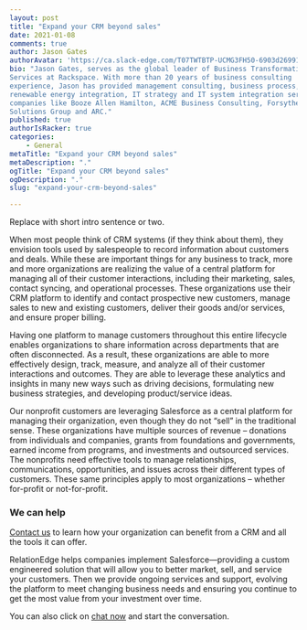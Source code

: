 ```yaml
---
layout: post
title: "Expand your CRM beyond sales"
date: 2021-01-08
comments: true
author: Jason Gates
authorAvatar: 'https://ca.slack-edge.com/T07TWTBTP-UCMG3FH50-6903d26991a4-512'
bio: "Jason Gates, serves as the global leader of Business Transformation
Services at Rackspace. With more than 20 years of business consulting
experience, Jason has provided management consulting, business process,
renewable energy integration, IT strategy and IT system integration services at
companies like Booze Allen Hamilton, ACME Business Consulting, Forsythe
Solutions Group and ARC."
published: true
authorIsRacker: true
categories:
    - General
metaTitle: "Expand your CRM beyond sales"
metaDescription: "."
ogTitle: "Expand your CRM beyond sales"
ogDescription: "."
slug: "expand-your-crm-beyond-sales"

---
```


Replace with short intro sentence or two.

<!--more-->

When most people think of CRM systems (if they think about them), they envision
tools used by salespeople to record information about customers and deals.
While these are important things for any business to track, more and more
organizations are realizing the value of a central platform for managing all of
their customer interactions, including their marketing, sales, contact syncing,
and operational processes. These organizations use their CRM platform to
identify and contact prospective new customers, manage sales to new and existing
customers, deliver their goods and/or services, and ensure proper billing.

Having one platform to manage customers throughout this entire lifecycle enables
organizations to share information across departments that are often
disconnected. As a result, these organizations are able to more effectively
design, track, measure, and analyze all of their customer interactions and
outcomes. They are able to leverage these analytics and insights in many new
ways such as driving decisions, formulating new business strategies, and
developing product/service ideas.

Our nonprofit customers are leveraging Salesforce as a central platform for
managing their organization, even though they do not “sell” in the traditional
sense. These organizations have multiple sources of revenue – donations from
individuals and companies, grants from foundations and governments, earned
income from programs, and investments and outsourced services. The nonprofits
need effective tools to manage relationships, communications, opportunities, and
issues across their different types of customers. These same principles apply to
most organizations – whether for-profit or not-for-profit.

### We can help

<a class="cta purple" id="cta" href="https://www.rackspace.com/sap">Contact
us</a> to learn how your organization can benefit from a CRM and all the tools it can
offer.

RelationEdge helps companies implement Salesforce—providing a custom engineered
solution that will allow you to better market, sell, and service your customers.
Then we provide ongoing services and support, evolving the platform to meet
changing business needs and ensuring you continue to get the most value from
your investment over time.

You can also click on [chat now](https://www.rackspace.com/) and start the
conversation.
